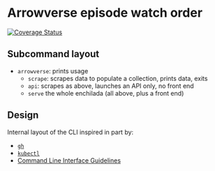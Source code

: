 # Arrowverse episode watch order

[![Coverage Status](https://coveralls.io/repos/github/jlucktay/arrowverse/badge.svg?branch=main)](https://coveralls.io/github/jlucktay/arrowverse?branch=main)

## Subcommand layout

- `arrowverse`: prints usage
  - `scrape`: scrapes data to populate a collection, prints data, exits
  - `api`: scrapes as above, launches an API only, no front end
  - `serve` the whole enchilada (all above, plus a front end)

## Design

Internal layout of the CLI inspired in part by:

- [`gh`](https://github.com/cli/cli)
- [`kubectl`](https://github.com/kubernetes/kubernetes/tree/master/cmd/kubectl)
- [Command Line Interface Guidelines](https://clig.dev)
